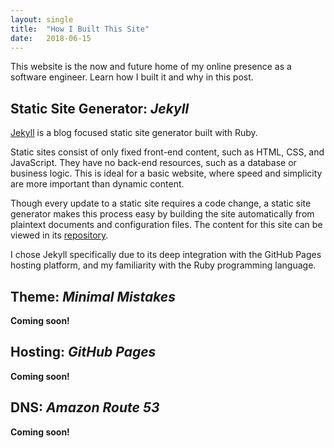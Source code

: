 ```yaml
---
layout: single
title:  "How I Built This Site"
date:   2018-06-15
---
```

This website is the now and future home of my online presence as a software engineer. Learn how I built it and why in this post.

## Static Site Generator: *Jekyll*

[Jekyll](https://jekyllrb.com/) is a blog focused static site generator built with Ruby.

Static sites consist of only fixed front-end content, such as HTML, CSS, and JavaScript. They have no back-end resources, such as a database or business logic. This is ideal for a basic website, where speed and simplicity are more important than dynamic content.

Though every update to a static site requires a code change, a static site generator makes this process easy by building the site automatically from plaintext documents and configuration files. The content for this site can be viewed in its [repository](https://github.com/njbbaer/njbbaer.github.io).

I chose Jekyll specifically due to its deep integration with the GitHub Pages hosting platform, and my familiarity with the Ruby programming language.

## Theme: *Minimal Mistakes*

**Coming soon!**

## Hosting: *GitHub Pages*

**Coming soon!**

## DNS: *Amazon Route 53*

**Coming soon!**
